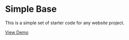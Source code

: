 # Simple Base
This is a simple set of starter code for any website project.

[View Demo](https://eirean.github.io/simplebase/) 
